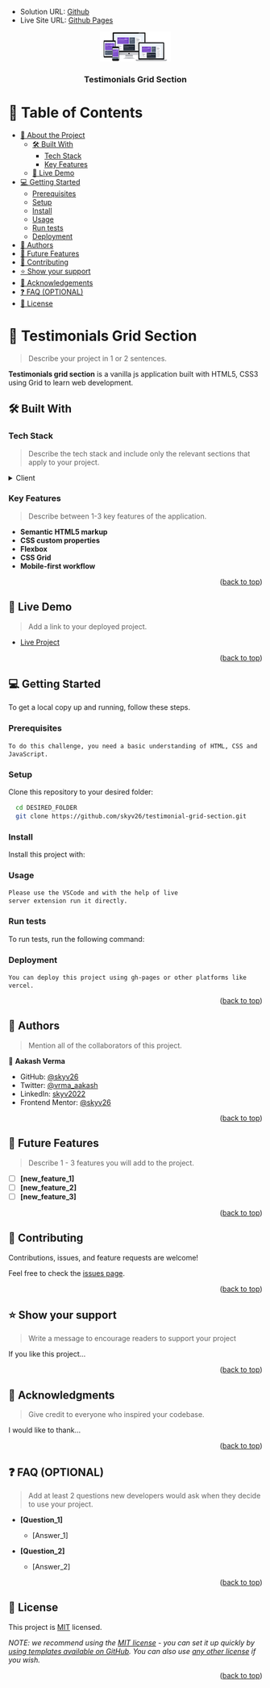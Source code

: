 
- Solution URL: [Github]()
- Live Site URL: [Github Pages]()

<a name="readme-top"></a>

<!--
!!! IMPORTANT !!!
This README is an example of how you could professionally present your codebase. 
Writing documentation is a crucial part of your work as a professional software developer and cannot be ignored. 

You should modify this file to match your project and remove sections that don't apply.

REQUIRED SECTIONS:
- Table of Contents
- About the Project
  - Built With
  - Live Demo
- Getting Started
- Authors
- Future Features
- Contributing
- Show your support
- Acknowledgements
- License

OPTIONAL SECTIONS:
- FAQ

After you're finished please remove all the comments and instructions!

For more information on the importance of a professional README for your repositories: https://github.com/microverseinc/curriculum-transversal-skills/blob/main/documentation/articles/readme_best_practices.md
-->

<div align="center">
  <!-- You are encouraged to replace this logo with your own! Otherwise you can also remove it. -->
  <img src="./images/screenshot.png" alt="logo" width="140"  height="auto" />
  <br/>

  <h3><b>Testimonials Grid Section</b></h3>

</div>

<!-- TABLE OF CONTENTS -->

# 📗 Table of Contents

- [📖 About the Project](#about-project)
  - [🛠 Built With](#built-with)
    - [Tech Stack](#tech-stack)
    - [Key Features](#key-features)
  - [🚀 Live Demo](#live-demo)
- [💻 Getting Started](#getting-started)
  - [Prerequisites](#prerequisites)
  - [Setup](#setup)
  - [Install](#install)
  - [Usage](#usage)
  - [Run tests](#run-tests)
  - [Deployment](#deployment)
- [👥 Authors](#authors)
- [🔭 Future Features](#future-features)
- [🤝 Contributing](#contributing)
- [⭐️ Show your support](#support)
- [🙏 Acknowledgements](#acknowledgements)
- [❓ FAQ (OPTIONAL)](#faq)
- [📝 License](#license)

<!-- PROJECT DESCRIPTION -->

# 📖 Testimonials Grid Section <a name="about-project"></a>

> Describe your project in 1 or 2 sentences.

**Testimonials grid section** is a vanilla js application built with HTML5, CSS3 using Grid to learn web development.

## 🛠 Built With <a name="built-with"></a>

### Tech Stack <a name="tech-stack"></a>

> Describe the tech stack and include only the relevant sections that apply to your project.

<details>
  <summary>Client</summary>
  <ul>
    <li><a href="https://html.com/">HTML</a></li>
    <li><a href="https://developer.mozilla.org/en-US/docs/Web/CSS">CSS</a></li>
  </ul>
</details>

<!-- Features -->

### Key Features <a name="key-features"></a>

> Describe between 1-3 key features of the application.

- **Semantic HTML5 markup**
- **CSS custom properties**
- **Flexbox**
- **CSS Grid**
- **Mobile-first workflow**

<p align="right">(<a href="#readme-top">back to top</a>)</p>

<!-- LIVE DEMO -->

## 🚀 Live Demo <a name="live-demo"></a>

> Add a link to your deployed project.

- [Live Project](https://skyv26.github.io/testimonial-grid-section/)

<p align="right">(<a href="#readme-top">back to top</a>)</p>

<!-- GETTING STARTED -->

## 💻 Getting Started <a name="getting-started"></a>

To get a local copy up and running, follow these steps.

### Prerequisites

```
To do this challenge, you need a basic understanding of HTML, CSS and JavaScript.
```

### Setup

Clone this repository to your desired folder:

```sh
  cd DESIRED_FOLDER
  git clone https://github.com/skyv26/testimonial-grid-section.git
```

### Install

Install this project with:

<!--
Example command:

```sh
  cd my-project
  gem install
```
--->

### Usage

```
Please use the VSCode and with the help of live
server extension run it directly.
```

### Run tests

To run tests, run the following command:

<!--
Example command:

```sh
  bin/rails test test/models/article_test.rb
```
--->

### Deployment

```
You can deploy this project using gh-pages or other platforms like vercel.
```

<p align="right">(<a href="#readme-top">back to top</a>)</p>

<!-- AUTHORS -->

## 👥 Authors <a name="authors"></a>

> Mention all of the collaborators of this project.

👤 **Aakash Verma**

- GitHub: [@skyv26](https://github.com/skyv26)
- Twitter: [@vrma_aakash](https://twitter.com/vrma_aakash)
- LinkedIn: [skyv2022](https://linkedin.com/in/skyv2022)
- Frontend Mentor: [@skyv26](https://www.frontendmentor.io/profile/skyv26)

<p align="right">(<a href="#readme-top">back to top</a>)</p>

<!-- FUTURE FEATURES -->

## 🔭 Future Features <a name="future-features"></a>

> Describe 1 - 3 features you will add to the project.

- [ ] **[new_feature_1]**
- [ ] **[new_feature_2]**
- [ ] **[new_feature_3]**

<p align="right">(<a href="#readme-top">back to top</a>)</p>

<!-- CONTRIBUTING -->

## 🤝 Contributing <a name="contributing"></a>

Contributions, issues, and feature requests are welcome!

Feel free to check the [issues page](../../issues/).

<p align="right">(<a href="#readme-top">back to top</a>)</p>

<!-- SUPPORT -->

## ⭐️ Show your support <a name="support"></a>

> Write a message to encourage readers to support your project

If you like this project...

<p align="right">(<a href="#readme-top">back to top</a>)</p>

<!-- ACKNOWLEDGEMENTS -->

## 🙏 Acknowledgments <a name="acknowledgements"></a>

> Give credit to everyone who inspired your codebase.

I would like to thank...

<p align="right">(<a href="#readme-top">back to top</a>)</p>

<!-- FAQ (optional) -->

## ❓ FAQ (OPTIONAL) <a name="faq"></a>

> Add at least 2 questions new developers would ask when they decide to use your project.

- **[Question_1]**

  - [Answer_1]

- **[Question_2]**

  - [Answer_2]

<p align="right">(<a href="#readme-top">back to top</a>)</p>

<!-- LICENSE -->

## 📝 License <a name="license"></a>

This project is [MIT](./LICENSE) licensed.

_NOTE: we recommend using the [MIT license](https://choosealicense.com/licenses/mit/) - you can set it up quickly by [using templates available on GitHub](https://docs.github.com/en/communities/setting-up-your-project-for-healthy-contributions/adding-a-license-to-a-repository). You can also use [any other license](https://choosealicense.com/licenses/) if you wish._

<p align="right">(<a href="#readme-top">back to top</a>)</p>